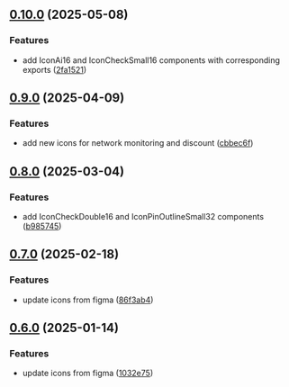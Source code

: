 ## [0.10.0](https://github.com/acronis/ui-component-library/compare/icons/0.9.0...icons/0.10.0) (2025-05-08)


### Features

* add IconAi16 and IconCheckSmall16 components with corresponding exports ([2fa1521](https://github.com/acronis/ui-component-library/commit/2fa1521ffc674a833f7d82b822b070c27fb35210))

## [0.9.0](https://github.com/acronis/ui-component-library/compare/icons/0.8.0...icons/0.9.0) (2025-04-09)


### Features

* add new icons for network monitoring and discount ([cbbec6f](https://github.com/acronis/ui-component-library/commit/cbbec6fdb0773d4ec6500350cbefe58d9736a23c))

## [0.8.0](https://github.com/acronis/ui-component-library/compare/icons/0.7.0...icons/0.8.0) (2025-03-04)


### Features

* add IconCheckDouble16 and IconPinOutlineSmall32 components ([b985745](https://github.com/acronis/ui-component-library/commit/b985745d3e0324c3c29ac34a4fa1feb349f9ed37))

## [0.7.0](https://github.com/acronis/ui-component-library/compare/icons/0.6.0...icons/0.7.0) (2025-02-18)


### Features

* update icons from figma ([86f3ab4](https://github.com/acronis/ui-component-library/commit/86f3ab4289625553f1d4740bcc0b663ab5ff01ee))

## [0.6.0](https://github.com/acronis/ui-component-library/compare/icons/0.5.0...icons/0.6.0) (2025-01-14)


### Features

* update icons from figma ([1032e75](https://github.com/acronis/ui-component-library/commit/1032e7543994dec82e2c19573d0977618e87e461))

